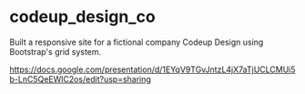 # codeup_design_co
Built a responsive site for a fictional company Codeup Design using Bootstrap's grid system.

https://docs.google.com/presentation/d/1EYqV9TGvJntzL4jX7aTjUCLCMUi5b-LnC5QeEWlC2os/edit?usp=sharing
